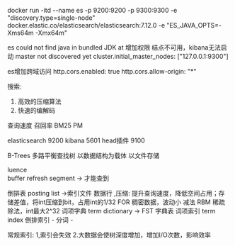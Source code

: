 

docker run -itd --name es -p 9200:9200 -p 9300:9300 -e "discovery.type=single-node" docker.elastic.co/elasticsearch/elasticsearch:7.12.0 -e "ES_JAVA_OPTS=-Xms64m -Xmx64m"
 
es
could not find java in bundled JDK at  增加权限
结点不可用，kibana无法启动
master not discovered yet      cluster.initial_master_nodes: ["127.0.0.1:9300"]

es增加跨域访问
http.cors.enabled: true
http.cors.allow-origin: "*"

搜索:
1. 高效的压缩算法
2. 快速的编解码

查询速度
召回率
BM25
PM

elasticsearch 9200
kibana 5601
head插件   9100

B-Trees 多路平衡查找树
以数据结构为载体
以文件存储

luence  
buffer  refresh
segment   -> 才能查到

倒排表 posting list ->索引文件 数据行 ,压缩: 提升查询速度，降低空间占用；存储差值，将int压缩到bit，占用int的1/32
 FOR 稠密数据，波动小  减法
 RBM 稀疏     除法，int最大2^32
词项字典 term dictionary   -> FST 字典表
词项索引 term index
倒排索引 - 分词 - 

常规索引:
1,索引会失效
2.大数据会使树深度增加，增加I/O次数，影响效率






